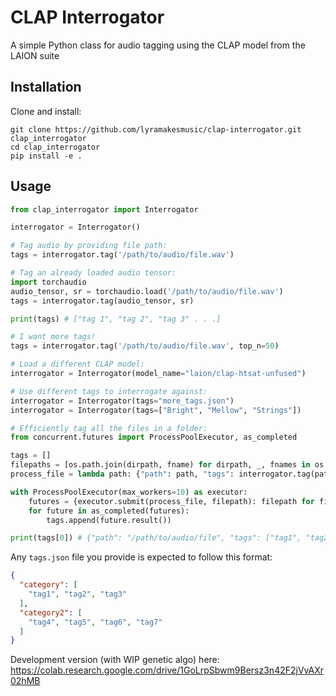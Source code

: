 # CLAP Interrogator

A simple Python class for audio tagging using the CLAP model from the LAION suite

## Installation

Clone and install:

```
git clone https://github.com/lyramakesmusic/clap-interrogator.git clap_interrogator
cd clap_interrogator
pip install -e .
```

## Usage

```py
from clap_interrogator import Interrogator

interrogator = Interrogator()

# Tag audio by providing file path:
tags = interrogator.tag('/path/to/audio/file.wav')

# Tag an already loaded audio tensor:
import torchaudio
audio_tensor, sr = torchaudio.load('/path/to/audio/file.wav')
tags = interrogator.tag(audio_tensor, sr)

print(tags) # ["tag 1", "tag 2", "tag 3" . . .]

# I want more tags!
tags = interrogator.tag('/path/to/audio/file.wav', top_n=50)

# Load a different CLAP model:
interrogator = Interrogator(model_name="laion/clap-htsat-unfused")

# Use different tags to interrogate against:
interrogator = Interrogator(tags="more_tags.json")
interrogator = Interrogator(tags=["Bright", "Mellow", "Strings"])

# Efficiently tag all the files in a folder:
from concurrent.futures import ProcessPoolExecutor, as_completed

tags = []
filepaths = [os.path.join(dirpath, fname) for dirpath, _, fnames in os.walk("/path/to/audio/folder") for fname in fnames]
process_file = lambda path: {"path": path, "tags": interrogator.tag(path)}

with ProcessPoolExecutor(max_workers=10) as executor:
    futures = {executor.submit(process_file, filepath): filepath for filepath in filepaths}
    for future in as_completed(futures):
        tags.append(future.result())

print(tags[0]) # {"path": "/path/to/audio/file", "tags": ["tag1", "tag2", . . . "tag10"]}
```

Any `tags.json` file you provide is expected to follow this format:

```json
{
  "category": [
    "tag1", "tag2", "tag3"
  ],
  "category2": [
    "tag4", "tag5", "tag6", "tag7"
  ]
}
```

Development version (with WIP genetic algo) here: https://colab.research.google.com/drive/1GoLrpSbwm9Bersz3n42F2jVvAXr02hMB
